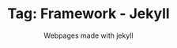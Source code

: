 ---
layout: portfolio
title: 'Tag: Framework - Jekyll'
subtitle: Webpages made with jekyll
permalink: /portfolio/tags/framework/jekyll
type: tag
uid: jekyll
pagination:
    enabled: true
    tag: [jekyll]
---
